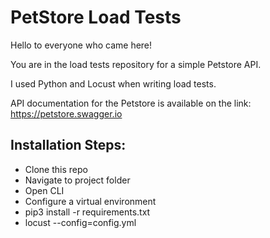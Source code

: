 # PetStore Load Tests

Hello to everyone who came here!

You are in the load tests repository for a simple Petstore API.

I used Python and Locust when writing load tests.

API documentation for the Petstore is available on the link: https://petstore.swagger.io

## Installation Steps:
* Clone this repo
* Navigate to project folder
* Open CLI
* Configure a virtual environment
* pip3 install -r requirements.txt
* locust --config=config.yml
